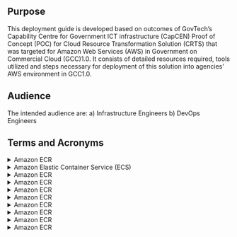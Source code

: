 ## Purpose

This deployment guide is developed based on outcomes of GovTech’s Capability Centre for Government ICT infrastructure (CapCEN) Proof of Concept (POC) for Cloud Resource Transformation Solution (CRTS) that was targeted for Amazon Web Services (AWS) in Government on Commercial  Cloud (GCC)1.0. It consists of detailed resources required, tools utilized and steps necessary for deployment of this solution into agencies’ AWS environment in GCC1.0.

## Audience

The intended audience are: 
a) Infrastructure Engineers
b) DevOps Engineers


## Terms and Acronyms

<details>
 <summary>Amazon ECR</summary>
  Amazon Elastic Container Registry (Amazon ECR) is an Amazon Web Services (AWS) managed container image registry service that is secure, scalable, and reliable. Amazon ECR supports private repositories with resource-based permissions using AWS IAM.
</details>
<details>
 <summary>Amazon Elastic Container Service (ECS)</summary>
  Amazon Elastic Container Service (ECS) is a cloud computing service in Amazon Web Services (AWS) that manages containers and allows developers to run applications in the cloud without having to configure an environment for the code to run in.
</details>
<details>
 <summary>Amazon ECR</summary>
  Amazon Elastic Container Registry (Amazon ECR) is an Amazon Web Services (AWS) managed container image registry service that is secure, scalable, and reliable. Amazon ECR supports private repositories with resource-based permissions using AWS IAM.
</details>
<details>
 <summary>Amazon ECR</summary>
  Amazon Elastic Container Registry (Amazon ECR) is an Amazon Web Services (AWS) managed container image registry service that is secure, scalable, and reliable. Amazon ECR supports private repositories with resource-based permissions using AWS IAM.
</details>
<details>
 <summary>Amazon ECR</summary>
  Amazon Elastic Container Registry (Amazon ECR) is an Amazon Web Services (AWS) managed container image registry service that is secure, scalable, and reliable. Amazon ECR supports private repositories with resource-based permissions using AWS IAM.
</details>
<details>
 <summary>Amazon ECR</summary>
  Amazon Elastic Container Registry (Amazon ECR) is an Amazon Web Services (AWS) managed container image registry service that is secure, scalable, and reliable. Amazon ECR supports private repositories with resource-based permissions using AWS IAM.
</details>
<details>
 <summary>Amazon ECR</summary>
  Amazon Elastic Container Registry (Amazon ECR) is an Amazon Web Services (AWS) managed container image registry service that is secure, scalable, and reliable. Amazon ECR supports private repositories with resource-based permissions using AWS IAM.
</details>
<details>
 <summary>Amazon ECR</summary>
  Amazon Elastic Container Registry (Amazon ECR) is an Amazon Web Services (AWS) managed container image registry service that is secure, scalable, and reliable. Amazon ECR supports private repositories with resource-based permissions using AWS IAM.
</details>
<details>
 <summary>Amazon ECR</summary>
  Amazon Elastic Container Registry (Amazon ECR) is an Amazon Web Services (AWS) managed container image registry service that is secure, scalable, and reliable. Amazon ECR supports private repositories with resource-based permissions using AWS IAM.
</details>
<details>
 <summary>Amazon ECR</summary>
  Amazon Elastic Container Registry (Amazon ECR) is an Amazon Web Services (AWS) managed container image registry service that is secure, scalable, and reliable. Amazon ECR supports private repositories with resource-based permissions using AWS IAM.
</details>